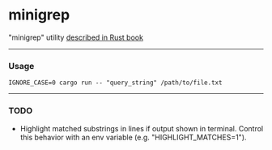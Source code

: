 # minigrep

"minigrep" utility [described in Rust book](https://doc.rust-lang.org/book/ch12-00-an-io-project.html)

---

### Usage

```shell
IGNORE_CASE=0 cargo run -- "query_string" /path/to/file.txt 
```

---

### TODO

- Highlight matched substrings in lines if output shown in terminal.
  Control this behavior with an env variable (e.g. "HIGHLIGHT_MATCHES=1").
